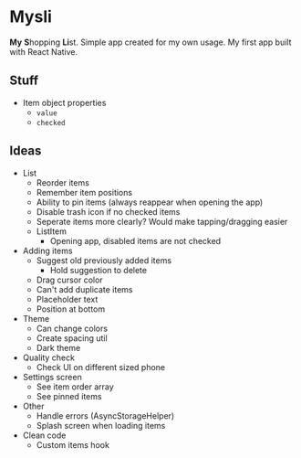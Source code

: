 # Mysli

**My** **S**hopping **Li**st. Simple app created for my own usage. My first app built with React Native.

## Stuff

- Item object properties
  - `value`
  - `checked`

## Ideas

- List
  - Reorder items
  - Remember item positions
  - Ability to pin items (always reappear when opening the app)
  - Disable trash icon if no checked items
  - Seperate items more clearly? Would make tapping/dragging easier
  - ListItem
    - Opening app, disabled items are not checked
- Adding items
  - Suggest old previously added items
    - Hold suggestion to delete
  - Drag cursor color
  - Can't add duplicate items
  - Placeholder text
  - Position at bottom
- Theme
  - Can change colors
  - Create spacing util
  - Dark theme
- Quality check
  - Check UI on different sized phone
- Settings screen
  - See item order array
  - See pinned items
- Other
  - Handle errors (AsyncStorageHelper)
  - Splash screen when loading items
- Clean code
  - Custom items hook
